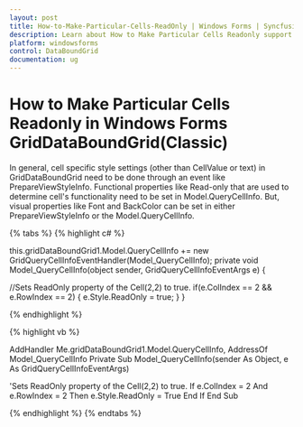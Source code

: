 ```yaml
---
layout: post
title: How-to-Make-Particular-Cells-ReadOnly | Windows Forms | Syncfusion
description: Learn about How to Make Particular Cells Readonly support in Syncfusion Windows Forms GridDataBoundGrid(Classic) control and more details.
platform: windowsforms
control: DataBoundGrid
documentation: ug
---
```


# How to Make Particular Cells Readonly in Windows Forms GridDataBoundGrid(Classic)

In general, cell specific style settings (other than CellValue or text) in GridDataBoundGrid need to be done through an event like PrepareViewStyleInfo. Functional properties like Read-only that are used to determine cell's functionality need to be set in Model.QueryCellInfo. But, visual properties like Font and BackColor can be set in either PrepareViewStyleInfo or the Model.QueryCellInfo.

{% tabs %}
{% highlight c# %}

this.gridDataBoundGrid1.Model.QueryCellInfo += new GridQueryCellInfoEventHandler(Model_QueryCellInfo);
private void Model_QueryCellInfo(object sender, GridQueryCellInfoEventArgs e)
{

//Sets ReadOnly property of the Cell(2,2) to true.
    if(e.ColIndex == 2 && e.RowIndex == 2) 
    { 
        e.Style.ReadOnly = true;
    }
}

{% endhighlight %}

{% highlight vb %}

AddHandler Me.gridDataBoundGrid1.Model.QueryCellInfo, AddressOf Model_QueryCellInfo
Private Sub Model_QueryCellInfo(sender As Object, e As GridQueryCellInfoEventArgs)

'Sets ReadOnly property of the Cell(2,2) to true.
If e.ColIndex = 2 And e.RowIndex = 2 Then
e.Style.ReadOnly = True
End If
End Sub

{% endhighlight %}
{% endtabs %}
